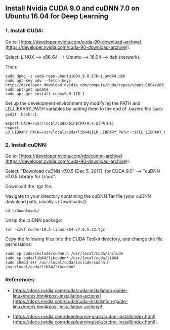 
## Install Nvidia CUDA 9.0 and cuDNN 7.0 on Ubuntu 16.04 for Deep Learning ##

### 1. Install CUDA: ###

Go to: [https://developer.nvidia.com/cuda-90-download-archive](https://developer.nvidia.com/cuda-90-download-archive)!.

Select: LINUX --> x86_64 --> Ubuntu --> 16.04 --> deb (network).

Then:

```
sudo dpkg -i cuda-repo-ubuntu1604_9.0.176-1_amd64.deb
sudo apt-key adv --fetch-keys http://developer.download.nvidia.com/compute/cuda/repos/ubuntu1604/x86_64/7fa2af80.pub
sudo apt-get update
sudo apt-get install cuda=9.0.176-1
```

Set up the development environment by modifying the PATH and LD_LIBRARY_PATH variables by adding them to the end of .bashrc file (``` sudo gedit .bashrc ```):

```
export PATH=/usr/local/cuda/bin${PATH:+:${PATH}}
export LD_LIBRARY_PATH=/usr/local/cuda/lib64${LD_LIBRARY_PATH:+:${LD_LIBRARY_PATH}}
```

### 2. Install cuDNN: ###

Go to: [https://developer.nvidia.com/rdp/cudnn-archive](https://developer.nvidia.com/cuda-90-download-archive)!.

Select: "Download cuDNN v7.0.5 (Dec 5, 2017), for CUDA 9.0" --> "cuDNN v7.0.5 Library for Linux".

Download the .tgz file.

Navigate to your <cudnnpath> directory containing the cuDNN Tar file (your cuDNN download path, usually ~/Downloads/):

```
cd ~/Downloads/
```

Unzip the cuDNN package:

```
tar -xzvf cudnn-10.2-linux-x64-v7.6.5.32.tgz
```

Copy the following files into the CUDA Toolkit directory, and change the file permissions:

```
sudo cp cuda/include/cudnn.h /usr/local/cuda/include
sudo cp cuda/lib64/libcudnn* /usr/local/cuda/lib64
sudo chmod a+r /usr/local/cuda/include/cudnn.h /usr/local/cuda/lib64/libcudnn*
```

### References: ###

- [https://docs.nvidia.com/cuda/cuda-installation-guide-linux/index.html#post-installation-actions](https://docs.nvidia.com/cuda/cuda-installation-guide-linux/index.html#post-installation-actions)!.

- [https://docs.nvidia.com/deeplearning/sdk/cudnn-install/index.html](https://docs.nvidia.com/deeplearning/sdk/cudnn-install/index.html)!.

